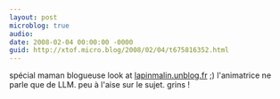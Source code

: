 ```yaml
---
layout: post
microblog: true
audio: 
date: 2008-02-04 00:00:00 -0000
guid: http://xtof.micro.blog/2008/02/04/t675816352.html
---
```

spécial maman blogueuse look at  [lapinmalin.unblog.fr](http://lapinmalin.unblog.fr/) ;) l'animatrice ne parle que de LLM. peu à l'aise sur le sujet. grins !
